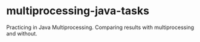 # multiprocessing-java-tasks
 Practicing in Java Multiprocessing. Comparing results with multiprocessing and without.
